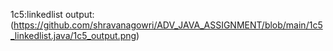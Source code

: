 1c5:linkedlist 
output:(https://github.com/shravanagowri/ADV_JAVA_ASSIGNMENT/blob/main/1c5_linkedlist.java/1c5_output.png)
